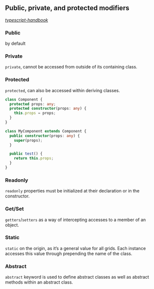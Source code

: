 ## Public, private, and protected modifiers

*[typescript-handbook](http://www.typescriptlang.org/docs/handbook/classes.html#public-private-and-protected-modifiers)*

### Public
by default

### Private
`private`, cannot be accessed from outside of its containing class.

### Protected
`protected`, can also be accessed within deriving classes.

```ts
class Component {
  protected props: any;
  protected constructor(props: any) {
    this.props = props;
  }
}

class MyComponent extends Component {
  public constructor(props: any) {
    super(props);
  }

  public test() {
    return this.props;
  }
}
```

### Readonly
`readonly` properties must be initialized at their declaration or in the constructor.

### Get/Set
`getters`/`setters` as a way of intercepting accesses to a member of an object.

### Static
`static` on the origin, as it’s a general value for all grids. Each instance accesses this value through prepending the name of the class.

### Abstract
`abstract` keyword is used to define abstract classes as well as abstract methods within an abstract class.
